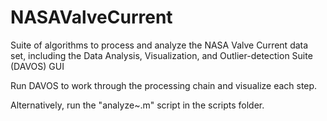 NASAValveCurrent
================

Suite of algorithms to process and analyze the NASA Valve Current data set, including the Data Analysis, Visualization, and Outlier-detection Suite (DAVOS) GUI

Run DAVOS to work through the processing chain and visualize each step.

Alternatively, run the "analyze~.m" script in the scripts folder.

